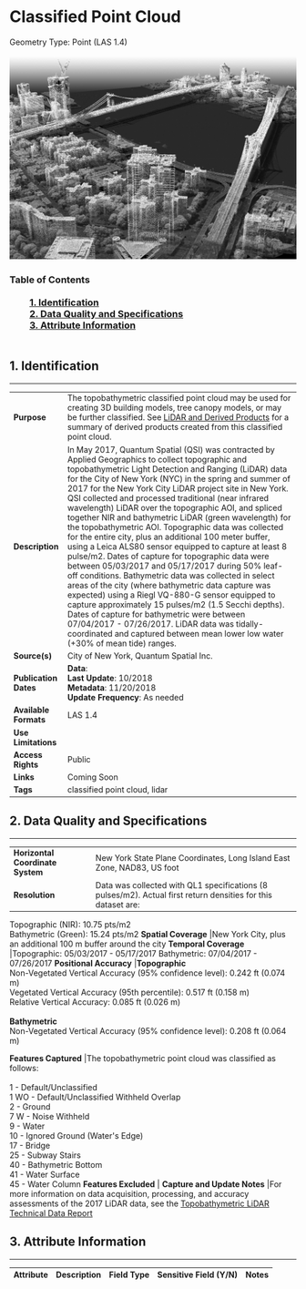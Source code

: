 # Classified Point Cloud
Geometry Type: Point (LAS 1.4)<br><br>![image](https://github.com/CityOfNewYork/nyc-geo-metadata/blob/master/Images/TopobathymetricClassifiedPointCloud.png)

### Table of Contents<br><br>&nbsp;&nbsp;&nbsp;&nbsp;&nbsp;&nbsp;&nbsp;&nbsp;&nbsp;[**1. Identification**](#1-identification)<br>&nbsp;&nbsp;&nbsp;&nbsp;&nbsp;&nbsp;&nbsp;&nbsp;&nbsp;[**2. Data Quality and Specifications**](#2-data-quality-and-specifications)<br>&nbsp;&nbsp;&nbsp;&nbsp;&nbsp;&nbsp;&nbsp;&nbsp;&nbsp;[**3. Attribute Information**](#3-attribute-information)<br><br>
## 1. Identification
---------------------------------------------
|     |     |
| --- | --- |
**Purpose** |The topobathymetric classified point cloud may be used for creating 3D building models, tree canopy models, or may be further classified. See [LiDAR and Derived Products](https://github.com/CityOfNewYork/nyc-geo-metadata/blob/master/Metadata/Metadata_LiDAR_Summary.md) for a summary of derived products created from this classified point cloud. 
**Description** |In May 2017, Quantum Spatial (QSI) was contracted by Applied Geographics to collect topographic and topobathymetric Light Detection and Ranging (LiDAR) data for the City of New York (NYC) in the spring and summer of 2017 for the New York City LiDAR project site in New York. QSI collected and processed traditional (near infrared wavelength) LiDAR over the topographic AOI, and spliced together NIR and bathymetric LiDAR (green wavelength) for the topobathymetric AOI. Topographic data was collected for the entire city, plus an additional 100 meter buffer, using a Leica ALS80 sensor equipped to capture at least 8 pulse/m2. Dates of capture for topographic data were between 05/03/2017 and 05/17/2017 during 50% leaf-off conditions. Bathymetric data was collected in select areas of the city (where bathymetric data capture was expected) using a Riegl VQ-880-G sensor equipped to capture approximately 15 pulses/m2 (1.5 Secchi depths). Dates of capture for bathymetric were between 07/04/2017 - 07/26/2017. LiDAR data was tidally-coordinated and captured between mean lower low water (+30% of mean tide) ranges. 
**Source(s)** |City of New York, Quantum Spatial Inc.
**Publication Dates** |**Data**: <br>**Last Update**: 10/2018<br>**Metadata**: 11/20/2018<br>**Update Frequency**: As needed
**Available Formats** |LAS 1.4
**Use Limitations** |
**Access Rights** |Public
**Links** |Coming Soon
**Tags** |classified point cloud, lidar
## 2. Data Quality and Specifications
---------------------------------------------
|     |     |
| --- | --- |
**Horizontal Coordinate System** |New York State Plane Coordinates, Long Island East Zone, NAD83, US foot
**Resolution** |Data was collected with QL1 specifications (8 pulses/m2). Actual first return densities for this dataset are: <br>
Topographic (NIR): 10.75 pts/m2<br>
Bathymetric (Green): 15.24 pts/m2
**Spatial Coverage** |New York City, plus an additional 100 m buffer around the city
**Temporal Coverage** |Topographic: 05/03/2017 - 05/17/2017 
Bathymetric: 07/04/2017 - 07/26/2017
**Positional Accuracy** |**Topographic**<br>Non-Vegetated Vertical Accuracy (95% confidence level): 0.242 ft (0.074 m)<br>Vegetated Vertical Accuracy (95th percentile): 0.517 ft (0.158 m)<br>Relative Vertical Accuracy: 0.085 ft (0.026 m)<br><br>**Bathymetric**<br>Non-Vegetated Vertical Accuracy (95% confidence level): 0.208 ft (0.064 m)

**Features Captured** |The topobathymetric point cloud was classified as follows: <br><br>
 1 - Default/Unclassified<br>
 1 WO - Default/Unclassified Withheld Overlap<br>
 2 - Ground<br>
 7 W - Noise Withheld<br>
 9 - Water<br>
 10 - Ignored Ground (Water's Edge)<br>
 17 - Bridge<br>
 25 - Subway Stairs<br>
 40 - Bathymetric Bottom<br>
 41 - Water Surface<br>
 45 - Water Column
**Features Excluded** |
**Capture and Update Notes** |For more information on data acquisition, processing, and accuracy assessments of the 2017 LiDAR data, see the [Topobathymetric LiDAR Technical Data Report](https://github.com/CityOfNewYork/nyc-geo-metadata/blob/master/Supplemental/New_York_City_2017_Topobathymetric_LiDAR_Report.pdf)
## 3. Attribute Information
---------------------------------------------
| Attribute | Description | Field Type | Sensitive Field (Y/N) | Notes| 
|------------ | ------------- | -------- | ----------- | ----------|
